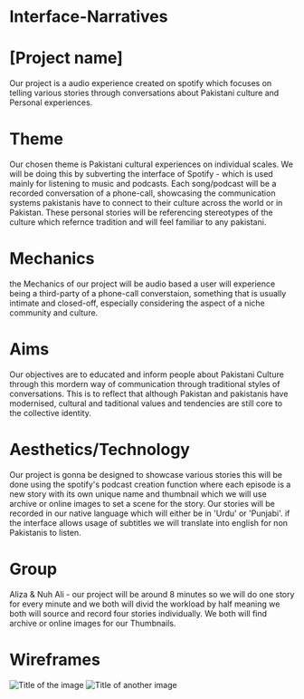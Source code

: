 # Interface-Narratives

# [Project name]
Our project is a audio experience created on spotify which focuses on telling various stories through conversations about Pakistani culture and Personal experiences.

# Theme  

Our chosen theme is Pakistani cultural experiences on individual scales. We will be doing this by subverting the interface of Spotify - which is used mainly for listening to music and podcasts. Each song/podcast will be a recorded conversation of a phone-call, showcasing the communication systems pakistanis have to connect to their culture across the world or in Pakistan. These personal stories will be referencing stereotypes of the culture which refernce tradition and will feel familiar to any pakistani.

# Mechanics  

the Mechanics of our project will be audio based a user will experience being a third-party of a phone-call converstaion, something that is usually intimate and closed-off, especially considering the aspect of a niche community and culture.

# Aims  

Our objectives are to educated and inform people about Pakistani Culture through this mordern way of communication through traditional styles of conversations. This is to reflect that although Pakistan and pakistanis have modernised, cultural and taditional values and tendencies are still core to the collective identity. 

# Aesthetics/Technology 

Our project is gonna be designed to showcase various stories this will be done using the spotify's podcast creation function where each episode is a new story with its own unique name and thumbnail which we will use archive or online images to set a scene for the story. Our stories will be recorded in our native language which will either be in 'Urdu' or 'Punjabi'. if the interface allows usage of subtitles we will translate into english for non Pakistanis to listen.


# Group  
Aliza & Nuh Ali - our project will be around 8 minutes so we will do one story for every minute and we both will divid the workload by half meaning we both will source and record four stories individually. We both will find archive or online images for our Thumbnails.

# Wireframes 

![Title of the image](image.jpg)
![Title of another image](image.jpg)
